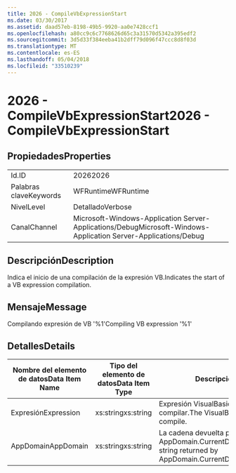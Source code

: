 ```yaml
---
title: 2026 - CompileVbExpressionStart
ms.date: 03/30/2017
ms.assetid: daad57eb-8198-49b5-9920-aa0e7428ccf1
ms.openlocfilehash: a80cc9c6c7768626d65c3a31570d5342a395edf2
ms.sourcegitcommit: 3d5d33f384eeba41b2dff79d096f47ccc8d8f03d
ms.translationtype: MT
ms.contentlocale: es-ES
ms.lasthandoff: 05/04/2018
ms.locfileid: "33510239"
---
```

# <a name="2026---compilevbexpressionstart"></a><span data-ttu-id="e320a-102">2026 - CompileVbExpressionStart</span><span class="sxs-lookup"><span data-stu-id="e320a-102">2026 - CompileVbExpressionStart</span></span>
## <a name="properties"></a><span data-ttu-id="e320a-103">Propiedades</span><span class="sxs-lookup"><span data-stu-id="e320a-103">Properties</span></span>  
  
|||  
|-|-|  
|<span data-ttu-id="e320a-104">Id.</span><span class="sxs-lookup"><span data-stu-id="e320a-104">ID</span></span>|<span data-ttu-id="e320a-105">2026</span><span class="sxs-lookup"><span data-stu-id="e320a-105">2026</span></span>|  
|<span data-ttu-id="e320a-106">Palabras clave</span><span class="sxs-lookup"><span data-stu-id="e320a-106">Keywords</span></span>|<span data-ttu-id="e320a-107">WFRuntime</span><span class="sxs-lookup"><span data-stu-id="e320a-107">WFRuntime</span></span>|  
|<span data-ttu-id="e320a-108">Nivel</span><span class="sxs-lookup"><span data-stu-id="e320a-108">Level</span></span>|<span data-ttu-id="e320a-109">Detallado</span><span class="sxs-lookup"><span data-stu-id="e320a-109">Verbose</span></span>|  
|<span data-ttu-id="e320a-110">Canal</span><span class="sxs-lookup"><span data-stu-id="e320a-110">Channel</span></span>|<span data-ttu-id="e320a-111">Microsoft-Windows-Application Server-Applications/Debug</span><span class="sxs-lookup"><span data-stu-id="e320a-111">Microsoft-Windows-Application Server-Applications/Debug</span></span>|  
  
## <a name="description"></a><span data-ttu-id="e320a-112">Descripción</span><span class="sxs-lookup"><span data-stu-id="e320a-112">Description</span></span>  
 <span data-ttu-id="e320a-113">Indica el inicio de una compilación de la expresión VB.</span><span class="sxs-lookup"><span data-stu-id="e320a-113">Indicates the start of a VB expression compilation.</span></span>  
  
## <a name="message"></a><span data-ttu-id="e320a-114">Mensaje</span><span class="sxs-lookup"><span data-stu-id="e320a-114">Message</span></span>  
 <span data-ttu-id="e320a-115">Compilando expresión de VB '%1'</span><span class="sxs-lookup"><span data-stu-id="e320a-115">Compiling VB expression '%1'</span></span>  
  
## <a name="details"></a><span data-ttu-id="e320a-116">Detalles</span><span class="sxs-lookup"><span data-stu-id="e320a-116">Details</span></span>  
  
|<span data-ttu-id="e320a-117">Nombre del elemento de datos</span><span class="sxs-lookup"><span data-stu-id="e320a-117">Data Item Name</span></span>|<span data-ttu-id="e320a-118">Tipo del elemento de datos</span><span class="sxs-lookup"><span data-stu-id="e320a-118">Data Item Type</span></span>|<span data-ttu-id="e320a-119">Descripción</span><span class="sxs-lookup"><span data-stu-id="e320a-119">Description</span></span>|  
|--------------------|--------------------|-----------------|  
|<span data-ttu-id="e320a-120">Expresión</span><span class="sxs-lookup"><span data-stu-id="e320a-120">Expression</span></span>|<span data-ttu-id="e320a-121">xs:string</span><span class="sxs-lookup"><span data-stu-id="e320a-121">xs:string</span></span>|<span data-ttu-id="e320a-122">Expresión VisualBasic que se va a compilar.</span><span class="sxs-lookup"><span data-stu-id="e320a-122">The VisualBasic expression to compile.</span></span>|  
|<span data-ttu-id="e320a-123">AppDomain</span><span class="sxs-lookup"><span data-stu-id="e320a-123">AppDomain</span></span>|<span data-ttu-id="e320a-124">xs:string</span><span class="sxs-lookup"><span data-stu-id="e320a-124">xs:string</span></span>|<span data-ttu-id="e320a-125">La cadena devuelta por AppDomain.CurrentDomain.FriendlyName.</span><span class="sxs-lookup"><span data-stu-id="e320a-125">The string returned by AppDomain.CurrentDomain.FriendlyName.</span></span>|
